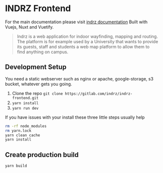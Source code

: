 # INDRZ Frontend
For the main documentation please visit [indrz documentation](https://gitlab.com/indrz/indrz-doc.git) Built with Vuejs, Nuxt and Vuetify.

> Indrz is a web application for indoor wayfinding, mapping and routing. The platform is for example used by a University that wants to provide its guests, staff and students a web map platform to allow them to find anything on campus.

## Development Setup
You need a static webserver such as nginx or apache, google-storage, s3 bucket, whatever gets you going.

1. Clone the repo ``git clone https://gitlab.com/indrz/indrz-frontend.git``
1. ``yarn install``
1. ``yarn run dev``

If you have issues with your install these three little steps usually help
```bash
rm -rf node_modules
rm yarn.lock
yarn clean cache
yarn install
```

## Create production build
```
yarn build
```
